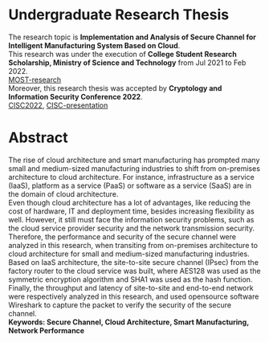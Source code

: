 # Undergraduate Research Thesis
The research topic is **Implementation and Analysis of Secure Channel for Intelligent Manufacturing System Based on Cloud**.\
This research was under the execution of **College Student Research Scholarship, Ministry of Science and Technology** from Jul 2021 to Feb 2022.\
[MOST-research](most-research.pdf)\
Moreover, this research thesis was accepted by **Cryptology and Information Security Conference 2022**.\
[CISC2022](CISC2022.pdf), [CISC-presentation](CISC-presentation.pdf)

# Abstract
The rise of cloud architecture and smart manufacturing has prompted many small and medium-sized manufacturing industries to shift from on-premises architecture to cloud architecture. For instance, infrastructure as a service (IaaS), platform as a service (PaaS) or software as a service (SaaS) are in the domain of cloud architecture.\
Even though cloud architecture has a lot of advantages, like reducing the cost of hardware, IT and deployment time, besides increasing flexibility as well. However, it still must face the information security problems, such as the cloud service provider security and the network transmission security. Therefore, the performance and security of the secure channel were analyzed in this research, when transiting from on-premises architecture to cloud architecture for small and medium-sized manufacturing industries.\
Based on IaaS architecture, the site-to-site secure channel (IPsec) from the factory router to the cloud service was built, where AES128 was used as the symmetric encryption algorithm and SHA1 was used as the hash function. Finally, the throughput and latency of site-to-site and end-to-end network were respectively analyzed in this research, and used opensource software Wireshark to capture the packet to verify the security of the secure channel.\
**Keywords: Secure Channel, Cloud Architecture, Smart Manufacturing, Network Performance**
